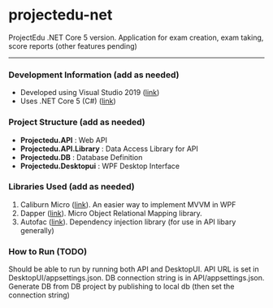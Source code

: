 # projectedu-net
ProjectEdu .NET Core 5 version.
Application for exam creation, exam taking, score reports (other features pending)

---

### Development Information (add as needed)
 - Developed using Visual Studio 2019 ([link](https://visualstudio.microsoft.com/downloads/))
 - Uses .NET Core 5 (C#) ([link](https://dotnet.microsoft.com/download/dotnet/5.0))

### Project Structure (add as needed)
 - **Projectedu.API** : Web API
 - **Projectedu.API.Library** : Data Access Library for API
 - **Projectedu.DB** : Database Definition
 - **Projectedu.Desktopui** : WPF Desktop Interface

### Libraries Used (add as needed)
 1. Caliburn Micro ([link](https://caliburnmicro.com/)). An easier way to implement MVVM in WPF
 2. Dapper ([link](https://github.com/DapperLib/Dapper)). Micro Object Relational Mapping library.
 3. Autofac ([link](https://autofac.org/)). Dependency injection library (for use in API libary generally)

### How to Run (TODO)
Should be able to run by running both API and DesktopUI. API URL is set in DesktopUI/appsettings.json. DB connection string is in API/appsettings.json. Generate DB from DB project by publishing to local db (then set the connection string)